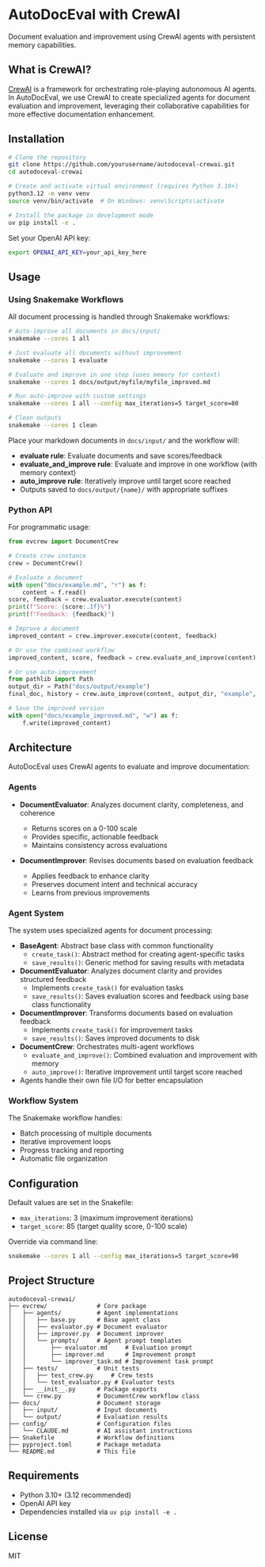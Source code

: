 # AutoDocEval with CrewAI

Document evaluation and improvement using CrewAI agents with persistent memory capabilities.

## What is CrewAI?

[CrewAI](https://github.com/crewai/crewai) is a framework for orchestrating role-playing autonomous AI agents. In AutoDocEval, we use CrewAI to create specialized agents for document evaluation and improvement, leveraging their collaborative capabilities for more effective documentation enhancement.

## Installation

```bash
# Clone the repository
git clone https://github.com/yourusername/autodoceval-crewai.git
cd autodoceval-crewai

# Create and activate virtual environment (requires Python 3.10+)
python3.12 -m venv venv
source venv/bin/activate  # On Windows: venv\Scripts\activate

# Install the package in development mode
uv pip install -e .
```

Set your OpenAI API key:

```bash
export OPENAI_API_KEY=your_api_key_here
```

## Usage

### Using Snakemake Workflows

All document processing is handled through Snakemake workflows:

```bash
# Auto-improve all documents in docs/input/
snakemake --cores 1 all

# Just evaluate all documents without improvement
snakemake --cores 1 evaluate

# Evaluate and improve in one step (uses memory for context)
snakemake --cores 1 docs/output/myfile/myfile_improved.md

# Run auto-improve with custom settings
snakemake --cores 1 all --config max_iterations=5 target_score=80

# Clean outputs
snakemake --cores 1 clean
```

Place your markdown documents in `docs/input/` and the workflow will:
- **evaluate rule**: Evaluate documents and save scores/feedback
- **evaluate_and_improve rule**: Evaluate and improve in one workflow (with memory context)
- **auto_improve rule**: Iteratively improve until target score reached
- Outputs saved to `docs/output/{name}/` with appropriate suffixes

### Python API

For programmatic usage:

```python
from evcrew import DocumentCrew

# Create crew instance
crew = DocumentCrew()

# Evaluate a document
with open("docs/example.md", "r") as f:
    content = f.read()
score, feedback = crew.evaluator.execute(content)
print(f"Score: {score:.1f}%")
print(f"Feedback: {feedback}")

# Improve a document
improved_content = crew.improver.execute(content, feedback)

# Or use the combined workflow
improved_content, score, feedback = crew.evaluate_and_improve(content)

# Or use auto-improvement
from pathlib import Path
output_dir = Path("docs/output/example")
final_doc, history = crew.auto_improve(content, output_dir, "example", max_iterations=5, target_score=90)

# Save the improved version
with open("docs/example_improved.md", "w") as f:
    f.write(improved_content)
```

## Architecture

AutoDocEval uses CrewAI agents to evaluate and improve documentation:

### Agents

- **DocumentEvaluator**: Analyzes document clarity, completeness, and coherence
  - Returns scores on a 0-100 scale
  - Provides specific, actionable feedback
  - Maintains consistency across evaluations

- **DocumentImprover**: Revises documents based on evaluation feedback
  - Applies feedback to enhance clarity
  - Preserves document intent and technical accuracy
  - Learns from previous improvements

### Agent System

The system uses specialized agents for document processing:

- **BaseAgent**: Abstract base class with common functionality
  - `create_task()`: Abstract method for creating agent-specific tasks
  - `save_results()`: Generic method for saving results with metadata
- **DocumentEvaluator**: Analyzes document clarity and provides structured feedback
  - Implements `create_task()` for evaluation tasks
  - `save_results()`: Saves evaluation scores and feedback using base class functionality
- **DocumentImprover**: Transforms documents based on evaluation feedback
  - Implements `create_task()` for improvement tasks
  - `save_results()`: Saves improved documents to disk
- **DocumentCrew**: Orchestrates multi-agent workflows
  - `evaluate_and_improve()`: Combined evaluation and improvement with memory
  - `auto_improve()`: Iterative improvement until target score reached
- Agents handle their own file I/O for better encapsulation

### Workflow System

The Snakemake workflow handles:
- Batch processing of multiple documents
- Iterative improvement loops
- Progress tracking and reporting
- Automatic file organization

## Configuration

Default values are set in the Snakefile:
- `max_iterations`: 3 (maximum improvement iterations)
- `target_score`: 85 (target quality score, 0-100 scale)

Override via command line:

```bash
snakemake --cores 1 all --config max_iterations=5 target_score=90
```

## Project Structure

```
autodoceval-crewai/
├── evcrew/              # Core package
│   ├── agents/          # Agent implementations
│   │   ├── base.py      # Base agent class
│   │   ├── evaluator.py # Document evaluator
│   │   ├── improver.py  # Document improver
│   │   └── prompts/     # Agent prompt templates
│   │       ├── evaluator.md     # Evaluation prompt
│   │       ├── improver.md      # Improvement prompt
│   │       └── improver_task.md # Improvement task prompt
│   ├── tests/           # Unit tests
│   │   ├── test_crew.py     # Crew tests
│   │   └── test_evaluator.py # Evaluator tests
│   ├── __init__.py      # Package exports
│   └── crew.py          # DocumentCrew workflow class
├── docs/                # Document storage
│   ├── input/           # Input documents
│   └── output/          # Evaluation results
├── config/              # Configuration files
│   └── CLAUDE.md        # AI assistant instructions
├── Snakefile            # Workflow definitions
├── pyproject.toml       # Package metadata
└── README.md            # This file
```

## Requirements

- Python 3.10+ (3.12 recommended)
- OpenAI API key
- Dependencies installed via `uv pip install -e .`

## License

MIT